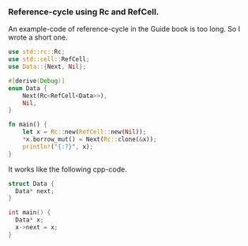 

### Reference-cycle using Rc and RefCell.
An example-code of reference-cycle in the Guide book is too long. So I wrote a short one.

``` rust
use std::rc::Rc;
use std::cell::RefCell;
use Data::{Next, Nil};

#[derive(Debug)]
enum Data {
	Next(Rc<RefCell<Data>>),
	Nil,
}

fn main() {	
	let x = Rc::new(RefCell::new(Nil));
	*x.borrow_mut() = Next(Rc::clone(&x));
	println!("{:?}", x);
}

```

It works like the following cpp-code.

``` cpp
struct Data {
  Data* next;
}

int main() {
  Data* x;
  x->next = x;
}
```
